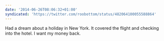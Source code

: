 ```yaml
---
date: '2014-06-26T08:06:32+01:00'
syndicated: 'https://twitter.com/roobottom/status/482064100055588864'
---
```

Had a dream about a holiday in New York. It covered the flight and checking into the hotel. I want my money back.
